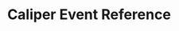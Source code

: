 ---
title: Caliper Event Reference
redirect_to: "/releases/v3.4.0/developers/events/caliper_events"
---